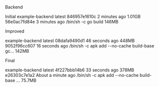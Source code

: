 Backend

Initial
 example-backend   latest       846957e1610c   2 minutes ago    1.01GB
 56e0ac7fd84e   3 minutes ago   /bin/sh -c go build              146MB 

Improved

 example-backend   latest       08dafa9490d1   46 seconds ago   448MB
 9052f96cc607   16 seconds ago   /bin/sh -c apk add --no-cache build-base  gc…   142MB  

Final

 example-backend   latest       4f227bbb14b6   33 seconds ago   378MB
 e26303c7e1a2   About a minute ago   /bin/sh -c apk add --no-cache build-base    …   75.7MB 
